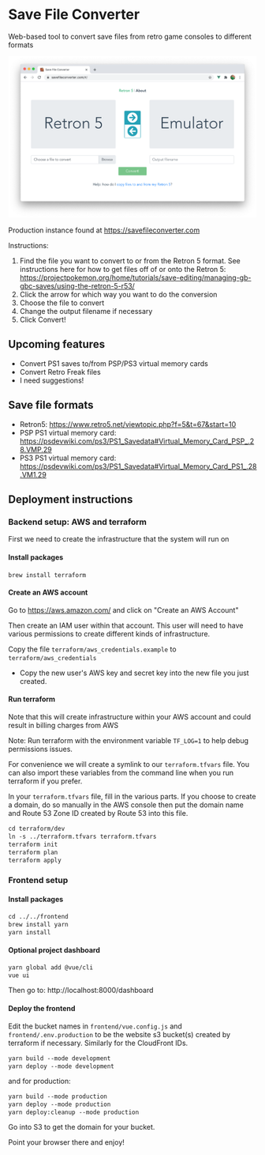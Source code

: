 # Save File Converter

Web-based tool to convert save files from retro game consoles to different formats

![Retron 5 conversion](https://github.com/euan-forrester/save-file-converter/raw/main/images/Retron5-window.png "Retron 5 conversion")

Production instance found at https://savefileconverter.com

Instructions:
1. Find the file you want to convert to or from the Retron 5 format. See instructions here for how to get files off of or onto the Retron 5: https://projectpokemon.org/home/tutorials/save-editing/managing-gb-gbc-saves/using-the-retron-5-r53/
2. Click the arrow for which way you want to do the conversion
3. Choose the file to convert
4. Change the output filename if necessary
5. Click Convert!

## Upcoming features

- Convert PS1 saves to/from PSP/PS3 virtual memory cards
- Convert Retro Freak files
- I need suggestions!

## Save file formats

- Retron5: https://www.retro5.net/viewtopic.php?f=5&t=67&start=10
- PSP PS1 virtual memory card: https://psdevwiki.com/ps3/PS1_Savedata#Virtual_Memory_Card_PSP_.28.VMP.29
- PS3 PS1 virtual memory card: https://psdevwiki.com/ps3/PS1_Savedata#Virtual_Memory_Card_PS1_.28.VM1.29

## Deployment instructions

### Backend setup: AWS and terraform

First we need to create the infrastructure that the system will run on

#### Install packages

```
brew install terraform
```

#### Create an AWS account

Go to https://aws.amazon.com/ and click on "Create an AWS Account"

Then create an IAM user within that account. This user will need to have various permissions to create different kinds of infrastructure.

Copy the file `terraform/aws_credentials.example` to `terraform/aws_credentials`
- Copy the new user's AWS key and secret key into the new file you just created.

#### Run terraform

Note that this will create infrastructure within your AWS account and could result in billing charges from AWS

Note: Run terraform with the environment variable `TF_LOG=1` to help debug permissions issues.

For convenience we will create a symlink to our `terraform.tfvars` file. You can also import these variables from the command line when you run terraform if you prefer.

In your `terraform.tfvars` file, fill in the various parts. If you choose to create a domain, do so manually in the AWS console then put the domain name and Route 53 Zone ID created by Route 53 into this file.

```
cd terraform/dev
ln -s ../terraform.tfvars terraform.tfvars
terraform init
terraform plan
terraform apply
```
### Frontend setup

#### Install packages

```
cd ../../frontend
brew install yarn
yarn install
```

#### Optional project dashboard

```
yarn global add @vue/cli
vue ui
```

Then go to: http://localhost:8000/dashboard

#### Deploy the frontend

Edit the bucket names in `frontend/vue.config.js` and `frontend/.env.production` to be the website s3 bucket(s) created by terraform if necessary. Similarly for the CloudFront IDs.

```
yarn build --mode development
yarn deploy --mode development
```
and for production:
```
yarn build --mode production
yarn deploy --mode production
yarn deploy:cleanup --mode production
```

Go into S3 to get the domain for your bucket. 

Point your browser there and enjoy!

